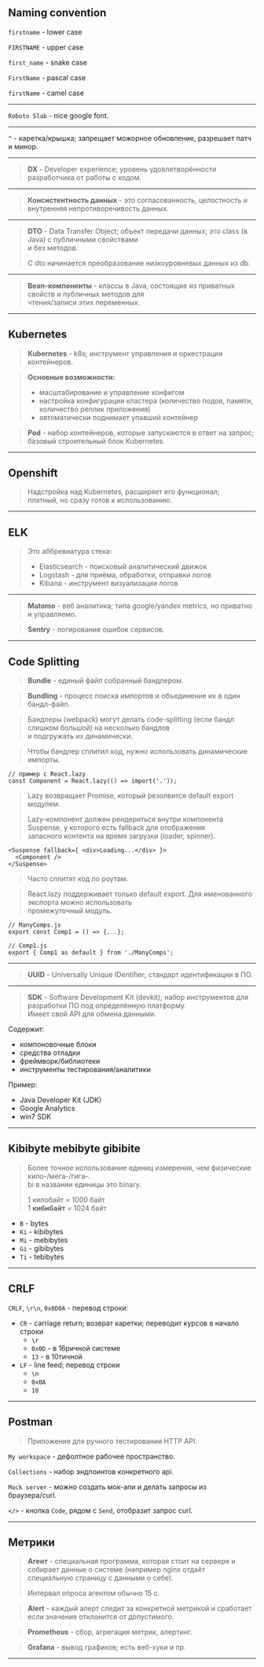 ## Naming convention

`firstname` - lower case

`FIRSTNAME` - upper case

`first_name` - snake case

`FirstName` - pascal case

`firstName` - camel case

___

`Roboto Slab` - nice google font.

___

`^` - каретка/крышка; запрещает можорное обновление, разрешает патч и минор.

___

> **DX** - Developer experience; уровень удовлетворённости разработчика от работы с кодом.

___

> **Консистентность данных** - это согласованность, целостность и внутренняя непротиворечивость данных.

___

> **DTO** - Data Transfer Object; объект передачи данных; это class (в Java) с публичными свойствами  
> и без методов.  
>
> С dto начинается преобразование низкоуровневых данных из db.

___

> **Bean-компоненты** - классы в Java, состоящие из приватных свойств и публичных методов для  
> чтения/записи этих переменных.

___

## Kubernetes

> **Kubernetes** - k8s; инструмент управления и оркестрации контейнеров.

> **Основные возможности:**
> - масштабирование и управление конфигом  
> - настройка конфигурации кластера (количество подов, памяти, количество реплик приложения)  
> - автоматически поднимает упавший контейнер

> **Pod** - набор контейнеров, которые запускаются в ответ на запрос; базовый строительный блок Kubernetes.

___

## Openshift

> Надстройка над Kubernetes, расширяет его функционал;  
> платный, но сразу готов к использованию.

___

## ELK

> Это аббревиатура стека:  
> - Elasticsearch - поисковый аналитический движок  
> - Logstash - для приёма, обработки, отправки логов  
> - Kibana - инструмент визуализации логов

___

> **Matomo** - веб аналитика; типа google/yandex metrics, но приватно и управляемо.

> **Sentry** - логирование ошибок сервисов.

___

## Code Splitting

> **Bundle** - единый файл собранный бандлером.

> **Bundling** - процесс поиска импортов и объединение их в один бандл-файл.

> Бандлеры (webpack) могут делать code-splitting (если бандл слишком большой) на несколько бандлов  
> и подгружать их динамически.

> Чтобы бандлер сплитил код, нужно использовать динамические импорты.

```
// пример с React.lazy
const Component = React.lazy(() => import('.'));
```

> Lazy возвращает Promise, который резолвится default export модулем.  
>
> Lazy-компонент должен рендериться внутри компонента Suspense, у которого есть fallback для отображения  
> запасного контента на время загрузки (loader, spinner).

```
<Suspense fallback={ <div>Loading...</div> }>
  <Component />
</Suspense>
```

> Часто сплитят код по роутам.

> React.lazy поддерживает только default export. Для именованного экспорта можно использовать  
> промежуточный модуль.

```
// ManyComps.js
export const Comp1 = () => {...};

// Comp1.js
export { Comp1 as default } from './ManyComps';
```

___

> **UUID** - Universally Unique IDentifier; стандарт идентификации в ПО.

___

> **SDK** - Software Development Kit (devkit); набор инструментов для разработки ПО под определённую платформу.  
> Имеет свой API для обмена данными.

Содержит:  
- компоновочные блоки
- средства отладки
- фреймворк/библиотеки
- инструменты тестирования/аналитики

Пример:  
- Java Developer Kit (JDK)
- Google Analytics
- win7 SDK

___

## Kibibyte mebibyte gibibite

> Более точное использование единиц измерения, чем физические кило-/мега-/гига-.  
> bi в названии единицы это binary.
>
> 1 килобайт = 1000 байт  
> 1 **кибибайт** = 1024 байт

- `B` - bytes  
- `Ki` - kibibytes
- `Mi` - mebibytes
- `Gi` - gibibytes
- `Ti` - tebibytes

___

## CRLF

`CRLF`, `\r\n`, `0x0D0A` - перевод строки:  
- `CR` - carriage return; возврат каретки; переводит курсов в начало строки  
  - `\r`  
  - `0x0D` - в 16ричной системе  
  - `13` - в 10тичной  
- `LF` - line feed; перевод строки  
  - `\n`  
  - `0x0A`  
  - `10`

___

## Postman

> Приложение для ручного тестирования HTTP API.

`My workspace` - дефолтное рабочее пространство.

`Collections` - набор эндпоинтов конкретного api.

`Mock server` - можно создать мок-апи и делать запросы из браузера/curl.

`</>` - кнопка `Code`, рядом с `Send`, отобразит запрос curl.

___

## Метрики

> **Агент** - специальная программа, которая стоит на сервере и собирает данные о системе (например nginx отдаёт  
> специальную страницу с данными о себе).
>
> Интервал опроса агентом обычно 15 с.

> **Alert** - каждый алерт следит за конкретной метрикой и сработает если значение отклонится от допустимого.

> **Prometheus** - сбор, агрегация метрик, алертинг.

> **Grafana** - вывод графиков; есть веб-хуки и пр.

___


